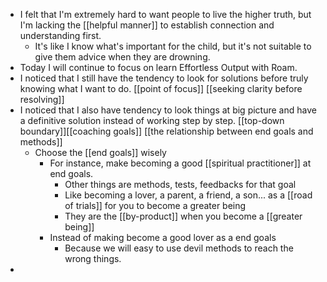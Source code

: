 - I felt that I'm extremely hard to want people to live the higher truth, but I'm lacking the [[helpful manner]] to establish connection and understanding first. 
    - It's like I know what's important for the child, but it's not suitable to give them advice when they are drowning.
- Today I will continue to focus on learn Effortless Output with Roam.
- I noticed that I still have the tendency to look for solutions before truly knowing what I want to do. [[point of focus]] [[seeking clarity before resolving]]
- I noticed that I also have tendency to look things at big picture and have a definitive solution instead of working step by step. [[top-down boundary]][[coaching goals]] [[the relationship between end goals and methods]]
    - Choose the [[end goals]] wisely
        - For instance, make becoming a good [[spiritual practitioner]] at end goals.
            - Other things are methods, tests, feedbacks for that goal
            - Like becoming a lover, a parent, a friend, a son... as a [[road of trials]] for you to become a greater being
            - They are the [[by-product]] when you become a [[greater being]]
        - Instead of making become a good lover as a end goals
            - Because we will easy to use devil methods to reach the wrong things.
- 
